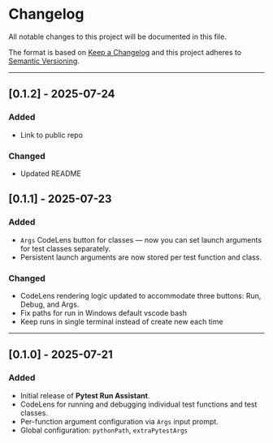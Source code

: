 # Changelog

All notable changes to this project will be documented in this file.

The format is based on [Keep a Changelog](https://keepachangelog.com/en/1.0.0/)
and this project adheres to [Semantic Versioning](https://semver.org/spec/v2.0.0.html).

---
## [0.1.2] - 2025-07-24

### Added
- Link to public repo

### Changed
- Updated README


## [0.1.1] - 2025-07-23

### Added
- `Args` CodeLens button for classes — now you can set launch arguments for test classes separately.
- Persistent launch arguments are now stored per test function and class.

### Changed
- CodeLens rendering logic updated to accommodate three buttons: Run, Debug, and Args.
- Fix paths for run in Windows default vscode bash
- Keep runs in single terminal instead of create new each time

---

## [0.1.0] - 2025-07-21

### Added
- Initial release of **Pytest Run Assistant**.
- CodeLens for running and debugging individual test functions and test classes.
- Per-function argument configuration via `Args` input prompt.
- Global configuration: `pythonPath`, `extraPytestArgs`


